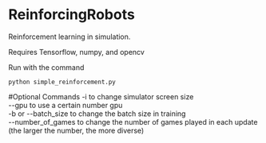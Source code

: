 # ReinforcingRobots
Reinforcement learning in simulation.

Requires Tensorflow, numpy, and opencv

Run with the command
```
python simple_reinforcement.py
```
#Optional Commands
-i to change simulator screen size <br>
--gpu to use a certain number gpu <br>
-b or --batch_size to change the batch size in training <br>
--number_of_games to change the number of games played in each update (the larger the number, the more diverse)
